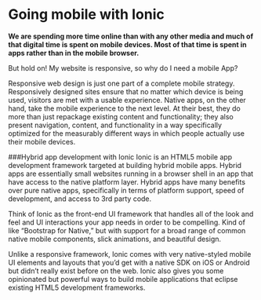 # Going mobile with Ionic
**We are spending more time online than with any other media
and much of that digital time is spent on mobile devices.
Most of that time is spent in apps rather than in the mobile browser.**

But hold on! My website is responsive, so why do I need a mobile App?

Responsive web design is just one part of a complete mobile strategy. Responsively designed sites ensure that no matter which device is being used, visitors are met with a usable experience. Native apps, on the other hand, take the mobile experience to the next level. At their best, they do more than just repackage existing content and functionality; they also present navigation, content, and functionality in a way specifically optimized for the measurably different ways in which people actually use their mobile devices. 

###Hybrid app development with Ionic
Ionic is an HTML5 mobile app development framework targeted at building hybrid mobile apps. Hybrid apps are essentially small websites running in a browser shell in an app that have access to the native platform layer. Hybrid apps have many benefits over pure native apps, specifically in terms of platform support, speed of development, and access to 3rd party code.

Think of Ionic as the front-end UI framework that handles all of the look and feel and UI interactions your app needs in order to be compelling. Kind of like “Bootstrap for Native,” but with support for a broad range of common native mobile components, slick animations, and beautiful design.

Unlike a responsive framework, Ionic comes with very native-styled mobile UI elements and layouts that you’d get with a native SDK on iOS or Android but didn’t really exist before on the web. Ionic also gives you some opinionated but powerful ways to build mobile applications that eclipse existing HTML5 development frameworks.

